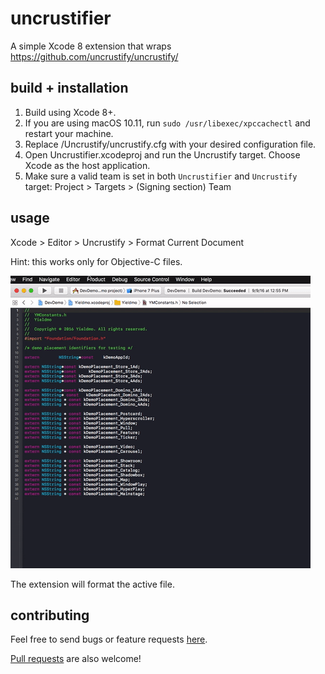 # uncrustifier
A simple Xcode 8 extension that wraps https://github.com/uncrustify/uncrustify/

## build + installation
1. Build using Xcode 8+.
1. If you are using macOS 10.11, run ```sudo /usr/libexec/xpccachectl``` and restart your machine.
1. Replace /Uncrustify/uncrustify.cfg with your desired configuration file.
1. Open Uncrustifier.xcodeproj and run the Uncrustify target.  Choose Xcode as the host application.
2. Make sure a valid team is set in both `Uncrustifier` and `Uncrustify` target: Project > Targets > (Signing section) Team

## usage

Xcode > Editor > Uncrustify > Format Current Document

Hint: this works only for Objective-C files.

![](readme-images/demo.gif)

The extension will format the active file.

## contributing

Feel free to send bugs or feature requests [here](https://github.com/yieldmo/uncrustifier/issues).

[Pull requests](https://github.com/yieldmo/uncrustifier/pulls) are also welcome!
